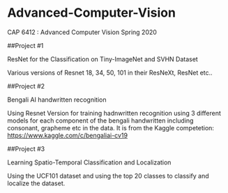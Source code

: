 # Advanced-Computer-Vision
CAP 6412 : Advanced Computer Vision Spring 2020


##Project #1

ResNet for the Classification on Tiny-ImageNet and SVHN Dataset

Various versions of Resnet 18, 34, 50, 101 in their ResNeXt, ResNet etc..



##Project #2

Bengali AI handwritten recognition

Using Resnet Version for training hadnwritten recognition using 3 different models for each component of the bengali handwritten including consonant, grapheme etc in the data.
It is from the Kaggle competetion:
https://www.kaggle.com/c/bengaliai-cv19



##Project #3

Learning Spatio-Temporal Classification and Localization

Using the UCF101 dataset and using the top 20 classes to classify and localize the dataset.



